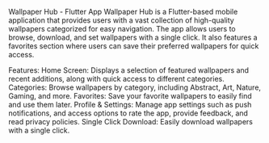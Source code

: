 Wallpaper Hub - Flutter App
Wallpaper Hub is a Flutter-based mobile application that provides users with a vast collection of high-quality wallpapers categorized for easy navigation. The app allows users to browse, download, and set wallpapers with a single click. It also features a favorites section where users can save their preferred wallpapers for quick access.

Features:
Home Screen: Displays a selection of featured wallpapers and recent additions, along with quick access to different categories.
Categories: Browse wallpapers by category, including Abstract, Art, Nature, Gaming, and more.
Favorites: Save your favorite wallpapers to easily find and use them later.
Profile & Settings: Manage app settings such as push notifications, and access options to rate the app, provide feedback, and read privacy policies.
Single Click Download: Easily download wallpapers with a single click.
